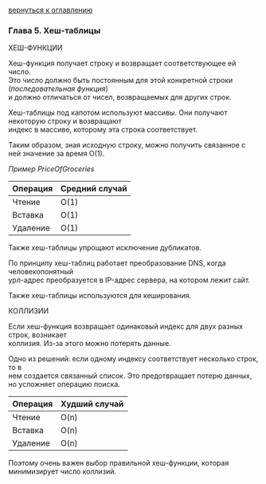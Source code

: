 <a href="/README.md">вернуться к оглавлению</a><br>

<h3>Глава 5. Хеш-таблицы</h3>

ХЕШ-ФУНКЦИИ

Хеш-функция получает строку и возвращает соответствующее ей число. <br> 
Это число должно быть постоянным для этой конкретной строки (*последовательная функция*) <br> 
и должно отличаться от чисел, возвращаемых для других строк. 

Хеш-таблицы под капотом используют массивы. Они получают некоторую строку и возвращают <br> 
индекс в массиве, которому эта строка соответствует.

Таким образом, зная исходную строку, можно получить связанное с ней значение за время O(1).

_Пример PriceOfGroceries_

Операция|Средний случай
-|-
Чтение|O(1)
Вставка|O(1)
Удаление|O(1)

Также хеш-таблицы упрощают исключение дубликатов.

По принципу хеш-таблиц работает преобразование DNS, когда человекопонятный <br> 
урл-адрес преобразуется в IP-адрес сервера, на котором лежит сайт.

Также хеш-таблицы используются для кеширования.

КОЛЛИЗИИ

Если хеш-функция возвращает одинаковый индекс для двух разных строк, возникает<br> 
коллизия. Из-за этого можно потерять данные.

Одно из решений: если одному индексу соответствует несколько строк, то в <br> 
нем создается связанный список. Это предотвращает потерю данных, 
но усложняет операцию поиска.

Операция|Худший случай
-|-
Чтение|O(n)
Вставка|O(n)
Удаление|O(n)

Поэтому очень важен выбор правильной хеш-функции, которая минимизирует число коллизий.

